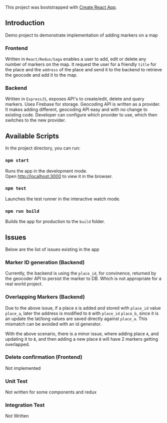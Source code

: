 This project was bootstrapped with [Create React App](https://github.com/facebook/create-react-app).

## Introduction

Demo project to demonstrate implementation of adding markers on a map

### Frontend

Written in `React/Redux/Saga` enables a user to add, edit or delete any number of markers on the map.
It request the user for a friendly `title` for the place and the `address` of the place and send it to the backend to retrieve the geocode and add it to the map.

### Backend

Written in `ExpressJS`, exposes API's to create/edit, delete and query markers.
Uses Firebase for storage. Geocoding API is written as a provider. It makes adding different, geocoding API easy and with no change to existing code. Developer can configure which provider to use, which then switches to the new provider.

## Available Scripts

In the project directory, you can run:

### `npm start`

Runs the app in the development mode.<br>
Open [http://localhost:3000](http://localhost:3000) to view it in the browser.

### `npm test`

Launches the test runner in the interactive watch mode.<br>

### `npm run build`

Builds the app for production to the `build` folder.<br>



## Issues

Below are the list of issues existing in the app

### Marker ID generation (Backend)

Currently, the backend is using the `place_id`, for convinence, returned by the geocoder API to persist the marker to DB. Which is not appropriate for a real world project. 

### Overlapping Markers (Backend)

Due to the above issue, if a  place `A` is added and stored with `place_id` value `place_a`, later the address is modified to `B` with `place_id` `place_b`, since it is an update the lat/long values are saved directly against `place_a`. This mismatch can be avoided with an id generator.

With the above scenario, there is a minor issue, where adding place `A`, and updating it to `B`, and then adding a new place `B` will have 2 markers getting overlapped.

### Delete confirmation (Frontend)

Not implemented

### Unit Test

Not written for some components and redux

### Integration Test

Not Written
